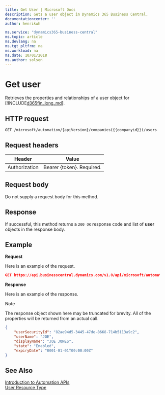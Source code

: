 ```yaml
---
title: Get User | Microsoft Docs
description: Gets a user object in Dynamics 365 Business Central.
documentationcenter: ''
author: henrikwh

ms.service: "dynamics365-business-central"
ms.topic: article
ms.devlang: na
ms.tgt_pltfrm: na
ms.workload: na
ms.date: 10/01/2018
ms.author: solsen
---
```


# Get user
Retrieves the properties and relationships of a user object for [!INCLUDE[d365fin_long_md](../developer/includes/d365fin_long_md.md)].

## HTTP request
```
GET /microsoft/automation/{apiVersion}/companies({{companyid}})/users
```

## Request headers
|Header|Value|
|------|-----|
|Authorization  |Bearer {token}. Required. |

## Request body
Do not supply a request body for this method.

## Response
If successful, this method returns a ```200 OK``` response code and list of  **user** objects in the response body.

## Example

**Request**

Here is an example of the request.
```json
GET https://api.businesscentral.dynamics.com/v1.0/api/microsoft/automation/beta/companies({id})/users
```

**Response**

Here is an example of the response.

> [!NOTE]  
>   The response object shown here may be truncated for brevity. All of the properties will be returned from an actual call.

```json
{
    "userSecurityId": "82ae94d5-3445-47de-8668-714b5113a9c2",
    "userName": "JOE",
    "displayName": "JOE JONES",
    "state": "Enabled",
    "expiryDate": "0001-01-01T00:00:00Z"
}
```

## See Also 
[Introduction to Automation APIs](itpro-introduction-to-automation-apis.md)  
[User Resource Type](dynamics-microsoft-automation-user.md)  